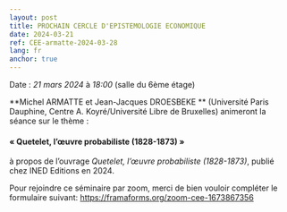 ```yaml
---
layout: post
title: PROCHAIN CERCLE D'EPISTEMOLOGIE ECONOMIQUE
date: 2024-03-21
ref: CEE-armatte-2024-03-28
lang: fr
anchor: true
---
```


<i class="fas fa-table"></i> Date : _21 mars 2024_ à _18:00_ (salle du 6ème étage)

**Michel ARMATTE et Jean-Jacques DROESBEKE ** (Université Paris Dauphine, Centre A. Koyré/Université Libre de Bruxelles)  animeront la séance sur le thème :

#### « Quetelet, l’œuvre probabiliste (1828-1873) »

à propos de l’ouvrage *Quetelet, l’œuvre probabiliste (1828-1873)*, publié chez INED Editions en 2024. 

Pour rejoindre ce séminaire par zoom, merci de bien vouloir compléter le formulaire suivant: https://framaforms.org/zoom-cee-1673867356 
